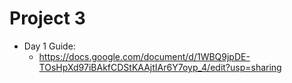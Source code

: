 # Project 3
* Day 1 Guide:
	* https://docs.google.com/document/d/1WBQ9jpDE-TOsHpXd97iBAkfCDStKAAjtIAr6Y7oyp_4/edit?usp=sharing
